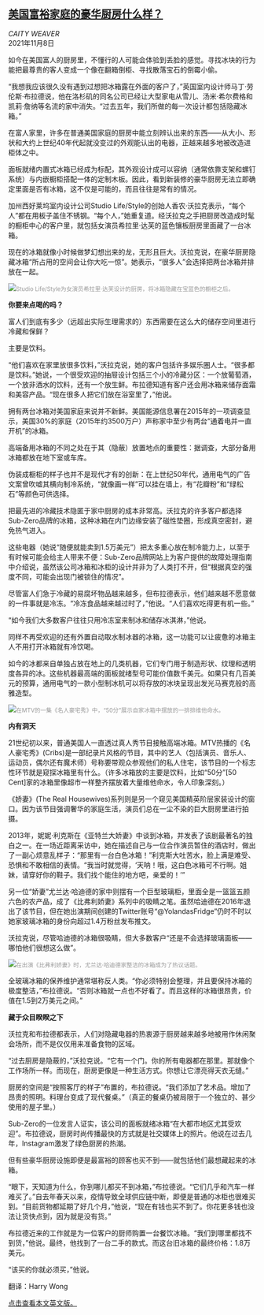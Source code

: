 <!--1636358822000-->
[美国富裕家庭的豪华厨房什么样？](https://cn.nytimes.com/style/20211108/hidden-fridges-status-kitchens/)
------

<address>CAITY WEAVER</address><time pudate="2021-11-08 04:04:08" datetime="2021-11-08 04:04:08">2021年11月8日</time><section><p>如今在美国富人的厨房里，不懂行的人可能会体验到丢脸的感觉。寻找冰块的行为能把最尊贵的客人变成一个像在翻箱倒柜、寻找散落宝石的倒霉小偷。</p><p>“我想我应该很久没有遇到过想把冰箱露在外面的客户了，”英国室内设计师马丁·劳伦斯·布拉德说，他在洛杉矶的同名公司已经让大型家电从雪儿、汤米·希尔费格和凯莉·詹纳等名流的家中消失。“过去五年，我们所做的每一次设计都包括隐藏冰箱。”</p><p>在富人家里，许多在普通美国家庭的厨房中能立刻辨认出来的东西——从大小、形状和大约上世纪40年代起就没变过的外观能认出的电器，正越来越多地被改造进柜体之中。</p><p>面板就绪内置式冰箱已经成为标配，其外观设计成可以容纳（通常依靠支架和螺钉系统）与内嵌橱柜搭配一体的定制木板。因此，看到新装修的豪华厨房无法立即确定里面是否有冰箱，这不仅是可能的，而且往往是常有的情况。</p><p>加州西好莱坞室内设计公司Studio Life/Style的创始人香农·沃拉克表示，“每个人”都在用板子盖住不锈钢。“每个人，”她重复道。经沃拉克之手把厨房改造成时髦的橱柜中心的客户里，就包括女演员希拉里·达芙的蓝色镶板厨房里面藏了一台冰箱。</p><p>现在的冰箱就像小时候做梦幻想出来的龙，无形且巨大。沃拉克说，在豪华厨房隐藏冰箱“所占用的空间会让你大吃一惊”。她表示，“很多人”会选择把两台冰箱并排放在一起。</p><p><img src="https://images.weserv.nl/?url=static01.nyt.com/images/2021/09/02/fashion/31FRIDGES3/31FRIDGES3-master1050.jpg"><small style="color: #999;">Studio Life/Style为女演员希拉里·达芙设计的厨房，将冰箱隐藏在宝蓝色的橱柜之后。</small></p><p><b>你要来点喝的吗？</b></p><p>富人们到底有多少（远超出实际生理需求的）东西需要在这么大的储存空间里进行冷藏和保鲜？</p><p>主要是饮料。</p><p>“他们喜欢在家里放很多饮料，”沃拉克说，她的客户包括许多娱乐圈人士。“很多都是饮料。”她说，一个很受欢迎的抽屉设计包括三个小的冷藏分区：一个放葡萄酒，一个放非酒水的饮料，还有一个放生鲜。布拉德知道有客户还会用冰箱来储存面霜和美容产品。“现在很多人把它们放在浴室里了，”他说。</p><p>拥有两台冰箱对美国家庭来说并不新鲜。美国能源信息署在2015年的一项调查显示，美国30%的家庭（2015年约3500万户）声称家中至少有两台“通着电并一直开机”的冰箱。</p><p>高端备用冰箱的不同之处在于其（隐蔽）放置地点的重要性：据调查，大部分备用冰箱都放在地下室或车库。</p><p>伪装成橱柜的样子也并不是现代才有的创新：在上世纪50年代，通用电气的广告文案曾吹嘘其横向制冷系统，“就像画一样”可以挂在墙上，有“花瓣粉”和“绿松石”等颜色可供选择。</p><p>把最先进的冷藏技术隐匿于家中厨房的成本非常高。沃拉克的许多客户都选择Sub-Zero品牌的冰箱，这种冰箱在内门边缘安装了磁性垫圈，形成真空密封，避免热气进入。</p><p>这些电器（她说“随便就能卖到1.5万美元”）把太多重心放在制冷能力上，以至于有时候可能会给主人带来不便：Sub-Zero品牌网站上为客户提供的故障处理指南中介绍说，虽然该公司冰箱和冰柜的设计并非为了人类打不开，但“根据真空的强度不同，可能会出现门被锁住的情况”。</p><p>尽管富人们急于冷藏的易腐坏物品越来越多，但布拉德表示，他们越来越不愿意做的一件事就是冷冻。“冷冻食品越来越过时了，”他说。“人们喜欢吃得更有机一些。”</p><p>“如今我们大多数客户往往只用冷冻室来制冰和储存冰淇淋，”他说。</p><p>同样不再受欢迎的还有外置自动取水制冰器的冰箱，这一功能可以让疲惫的冰箱主人不用打开冰箱就有冷饮喝。</p><p>如今的冰都来自单独占放在地上的几类机器，它们专门用于制造形状、纹理和透明度各异的冰。这些机器最高端的面板就绪型号可能价值数千美元。如果只有几百美元的预算，通用电气的一款小型制冰机可以将存放的冰块呈现出发光马赛克般的高雅造型。</p><p><img src="https://images.weserv.nl/?url=static01.nyt.com/images/2021/09/02/fashion/31FRIDGES5/31FRIDGES5-master1050.jpg"><small style="color: #999;">在MTV的一集《名人豪宅秀》中，“50分”展示自家冰箱中摆放的一排排维他命水。</small></p><p><b>内有洞天</b></p><p>21世纪初以来，普通美国人一直透过真人秀节目接触高端冰箱。MTV热播的《名人豪宅秀》(Cribs)是一部纪录片风格的节目，其中的艺人（包括演员、音乐人、运动员，偶尔还有魔术师）号称要带观众参观他们的私人住宅，该节目的一个标志性环节就是窥探冰箱里有什么。（许多冰箱放的主要是饮料，比如“50分”[50 Cent]家的冰箱里像超市一样整齐摆放着大量维他命水，令人印象深刻。）</p><p>《娇妻》(The Real Housewives)系列则是另一个窥见美国精英阶层家装设计的窗口。因为该节目强调奢华的家庭生活，演员们总在一尘不染的巨大厨房里进行拍摄。</p><p>2013年，妮妮·利克斯在《亚特兰大娇妻》中谈到冰箱，并发表了该剧最著名的独白之一。在一场近距离采访中，她在描述自己与一位合作演员暂住的酒店时，做出了一副心烦意乱样子：“那里有一台白色冰箱！”利克斯大吐苦水，脸上满是难受、恐惧和不敢相信的表情。“我当时就觉得，‘天呐！哦，这白色冰箱可不行啊。姐妹，请穿好你的鞋子。我们找个能住的地方吧，亲爱的！’”<br></p><p>另一位“娇妻”尤兰达·哈迪德的家中则摆有一个巨型玻璃柜，里面全是一篮篮五颜六色的农产品，成了《比弗利娇妻》系列中的吸睛之笔。虽然哈迪德在2016年退出了该节目，但在她出演期间创建的Twitter账号“@YolandasFridge”仍时不时以她家玻璃冰箱的身份向超过1.4万粉丝发布推文。</p><p>沃拉克说，尽管哈迪德的冰箱很吸睛，但大多数客户“还是不会选择玻璃面板——哪怕他们很想这么做”。</p><p><img src="https://images.weserv.nl/?url=static01.nyt.com/images/2021/09/02/fashion/31FRIDGES-03/31FRIDGES-03-master1050.jpg"><small style="color: #999;">在出演《比弗利娇妻》时，尤兰达·哈迪德家整洁的冰箱成为了热议话题。</small></p><p>全玻璃冰箱的保养维护通常堪称反人类。“你必须特别会整理，并且要保持冰箱的极度整洁，”布拉德说。“否则冰箱就一点也不好看了。而且这样的冰箱很昂贵，价值在1.5到2万美元之间。”</p><p><b>藏于众目睽睽之下</b></p><p>沃拉克和布拉德都表示，人们对隐藏电器的热衷源于厨房越来越多地被用作休闲聚会场所，而不是仅仅用来准备食物的区域。</p><p>“过去厨房是隐蔽的，”沃拉克说。“它有一个门。你的所有电器都在那里。那就像个工作场所一样。而现在，厨房更像是一种生活方式。你想让它漂亮得天衣无缝。”</p><p>厨房的空间是“按照客厅的样子”布置的，布拉德说。“我们添加了艺术品。增加了昂贵的照明。料理台变成了现代餐桌。”（真正的餐桌仍被局限于一个独立的、甚少使用的屋子里。）</p><p>Sub-Zero的一位发言人证实，该公司的面板就绪冰箱“在大都市地区尤其受欢迎”。布拉德说，厨房时尚传播最快的方式就是社交媒体上的照片。他说在过去几年，Instagram激发了绿色厨房的热潮。</p><p>但有些豪华厨房设施即便是最富裕的顾客也买不到——就包括他们最想藏起来的冰箱。</p><p>“眼下，天知道为什么，你到哪儿都买不到冰箱，”布拉德说。“它们几乎和汽车一样难买了。”自去年春天以来，疫情导致全球供应链中断，即便是普通的冰柜也很难买到。“目前货物都延期了好几个月，”他说，“现在有钱也买不到了。你花更多钱也没法让货快点到，因为就是没有货。”</p><p>布拉德近来的工作就是为一位客户的厨师购置一台餐饮冰箱。“我们到哪里都找不到货，”他说。最终，他找到了一台二手的款式。而这台旧冰箱的最终价格：1.8万美元。</p><p>“该买的你就必须买，”他说。</p></section><footer><p>翻译：Harry Wong</p><p><a rel="nofollow" target="_blank" href="https://www.nytimes.com/2021/08/31/style/hidden-fridges-status-kitchens.html">点击查看本文英文版。</a></p></footer>
